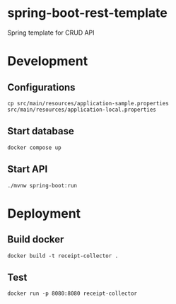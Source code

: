 # spring-boot-rest-template
Spring template for CRUD API

# Development

## Configurations
```
cp src/main/resources/application-sample.properties src/main/resources/application-local.properties 
```

## Start database

```
docker compose up
```

## Start API

```
./mvnw spring-boot:run
```

# Deployment
## Build docker
```
docker build -t receipt-collector .
```

## Test 

```
docker run -p 8080:8080 receipt-collector
```
